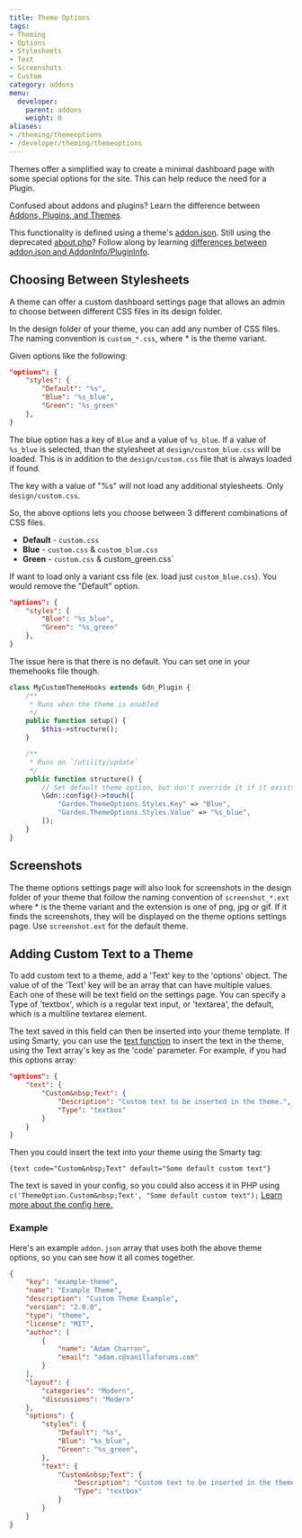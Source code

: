 ```yaml
---
title: Theme Options
tags:
- Theming
- Options
- Stylesheets
- Text
- Screenshots
- Custom
category: addons
menu:
  developer:
    parent: addons
    weight: 0
aliases:
- /theming/themeoptions
- /developer/theming/themeoptions
---
```


Themes offer a simplified way to create a minimal dashboard page with some special options for the site. This can help reduce the need for a Plugin.

Confused about addons and plugins? Learn the difference between [Addons, Plugins, and Themes](/developer/addons/#addons-and-plugins-and-themes-oh-my).

This functionality is defined using a theme's [addon.json](/developer/addons/addon-info). Still using the deprecated [about.php](/developer/addons/plugin-theme-info)? Follow along by learning [differences between addon.json and AddonInfo/PluginInfo](/developer/addons/plugin-theme-info/#translation-guide-from-addon-json).

## Choosing Between Stylesheets

A theme can offer a custom dashboard settings page that allows an admin to choose between different CSS files in its design folder.

In the design folder of your theme, you can add any number of CSS files. The naming convention is `custom_*.css`, where * is the theme variant.

Given options like the following:

```json
"options": {
    "styles": {
        "Default": "%s", 
        "Blue": "%s_blue",
        "Green": "%s_green"
    },
}
```

The blue option has a key of `Blue` and a value of `%s_blue`. If a value of `%s_blue` is selected, than the stylesheet at `design/custom_blue.css` will be loaded. This is in addition to the `design/custom.css` file that is always loaded if found.

The key with a value of "%s" will not load any additional stylesheets. Only `design/custom.css`.

So, the above options lets you choose between 3 different combinations of CSS files. 
- **Default** - `custom.css`
- **Blue** - `custom.css` & `custom_blue.css`
- **Green** - `custom.css` & custom_green.css`

If want to load only a variant css file (ex. load just `custom_blue.css`). You would remove the "Default" option.

```json
"options": {
    "styles": {
        "Blue": "%s_blue",
        "Green": "%s_green"
    },
}
```

The issue here is that there is no default. You can set one in your themehooks file though.

```php
class MyCustomThemeHooks extends Gdn_Plugin {
    /**
     * Runs when the theme is enabled
     */
    public function setup() {
        $this->structure();
    }

    /**
     * Runs on `/utility/update`
     */
    public function structure() {
        // Set default theme option, but don't override it if it exists.
        \Gdn::config()->touch([
            "Garden.ThemeOptions.Styles.Key" => "Blue",
            "Garden.ThemeOptions.Styles.Value" => "%s_blue",
        ]);
    }
}
```

## Screenshots

The theme options settings page will also look for screenshots in the design folder of your theme that follow the naming convention of `screenshot_*.ext` where * is the theme variant and the extension is one of png, jpg or gif. If it finds the screenshots, they will be displayed on the theme options settings page. Use `screenshot.ext` for the default theme.

## Adding Custom Text to a Theme

To add custom text to a theme, add a 'Text' key to the 'options' object. The value of of the 'Text' key will be an array that can have multiple values. Each one of these will be text field on the settings page. You can specify a Type of 'textbox', which is a regular text input, or 'textarea', the default, which is a multiline textarea element.

The text saved in this field can then be inserted into your theme template. If using Smarty, you can use the [text function](/smarty/functions/text/) to insert the text in the theme, using the Text array's key as the 'code' parameter. For example, if you had this options array:

```json
"options": {
    "text": {
        "Custom&nbsp;Text": {
            "Description": "Custom text to be inserted in the theme.",
            "Type": "textbox"
        }
    }
}
```
Then you could insert the text into your theme using the Smarty tag:

```
{text code="Custom&nbsp;Text" default="Some default custom text"}
```

The text is saved in your config, so you could also access it in PHP using `c('ThemeOption.Custom&nbsp;Text', "Some default custom text");` [Learn more about the config here.](/developers/configuration/using)

### Example

Here's an example `addon.json` array that uses both the above theme options, so you can see how it all comes together.

```json
{
    "key": "example-theme",
    "name": "Example Theme",
    "description": "Custom Theme Example",
    "version": "2.0.0",
    "type": "theme",
    "license": "MIT",
    "author": [
        {
            "name": "Adam Charron",
            "email": "adam.c@vanillaforums.com"
        }
    ],
    "layout": {
        "categories": "Modern",
        "discussions": "Modern"
    },
    "options": {
        "styles": {
            "Default": "%s",
            "Blue": "%s_blue",
            "Green": "%s_green",
        },
        "text": {
            "Custom&nbsp;Text": {
                "Description": "Custom text to be inserted in the theme.",
                "Type": "textbox"
            }
        }
    }
}
```
